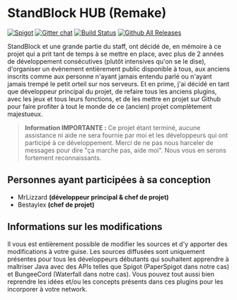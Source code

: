 # StandBlock HUB (Remake)

[![Spigot](https://static.spigotmc.org/img/spigot.png)](https://spigotmc.org/)
[![Gitter chat](https://badges.gitter.im/gitterHQ/gitter.png)](https://gitter.im/standblock-remake-one-year-later/) [![Build Status](https://travis-ci.org/StandBlock-REMAKE/hub.svg?branch=master)](https://travis-ci.org/StandBlock-REMAKE/hub)
[![Github All Releases](https://img.shields.io/github/downloads/atom/atom/total.svg)]()

StandBlock et une grande partie du staff, ont décidé de, en mémoire à ce projet qui a prit tant de temps à se mettre en place, avec plus de 2 années de développement consécutives (plutôt intensives qu'on se le dise), d'organiser un évènement entièrement public disponible à tous, aux anciens inscrits comme aux personne n'ayant jamais entendu parlé ou n'ayant jamais trempé le petit orteil sur nos serveurs. Et en prime, j'ai décidé en tant que développeur principal du projet, de refaire tous les anciens plugins, avec les jeux et tous leurs fonctions, et de les mettre en projet sur Github pour faire profiter à tout le monde de ce (ancien) projet complètement majestueux.

> **Information IMPORTANTE :** Ce projet étant terminé, aucune assistance ni aide ne sera fournie par moi et les développeurs qui ont participé à ce développement. Merci de ne pas nous harceler de messages pour dire "ça marche pas, aide moi". Nous vous en serons fortement reconnaissants.

## Personnes ayant participées à sa conception

- MrLizzard **(développeur principal & chef de projet)**
- Bestaylex **(chef de projet)**

## Informations sur les modifications

Il vous est entièrement possible de modifier les sources et d'y apporter des modifications à votre guise. Les sources diffusées sont uniquement présentes pour tous les développeurs débutants qui souhaitent apprendre à maîtriser Java avec des APIs telles que Spigot (PaperSpigot dans notre cas) et BungeeCord (Waterfall dans notre cas). Vous pouvez tout aussi bien reprendre les idées et/ou les concepts présents dans ces plugins pour les incorporer à votre network.